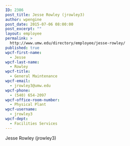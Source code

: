 ```yaml
---
ID: 2386
post_title: Jesse Rowley (jrowley3)
author: wpengine
post_date: 2015-07-06 08:00:00
post_excerpt: ""
layout: employee
permalink: >
  http://www.umw.edu/directory/employee/jesse-rowley/
published: true
wpcf-first-name:
  - Jesse
wpcf-last-name:
  - Rowley
wpcf-title:
  - General Maintenance
wpcf-email:
  - jrowley3@umw.edu
wpcf-phone:
  - (540) 654-2097
wpcf-office-room-number:
  - Physical Plant
wpcf-username:
  - jrowley3
wpcf-dept:
  - Facilities Services
---
```

Jesse Rowley (jrowley3)